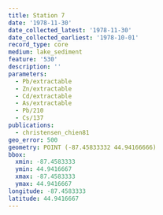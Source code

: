 ```yaml
---
title: Station 7
date: '1978-11-30'
date_collected_latest: '1978-11-30'
date_collected_earliest: '1978-10-01'
record_type: core
medium: lake_sediment
feature: '530'
description: ''
parameters:
  - Pb/extractable
  - Zn/extractable
  - Cd/extractable
  - As/extractable
  - Pb/210
  - Cs/137
publications: 
  - christensen_chien81
geo_error: 500
geometry: POINT (-87.45833332 44.94166666)
bbox:
  xmin: -87.4583333
  ymin: 44.9416667
  xmax: -87.4583333
  ymax: 44.9416667
longitude: -87.4583333
latitude: 44.9416667
---
```

